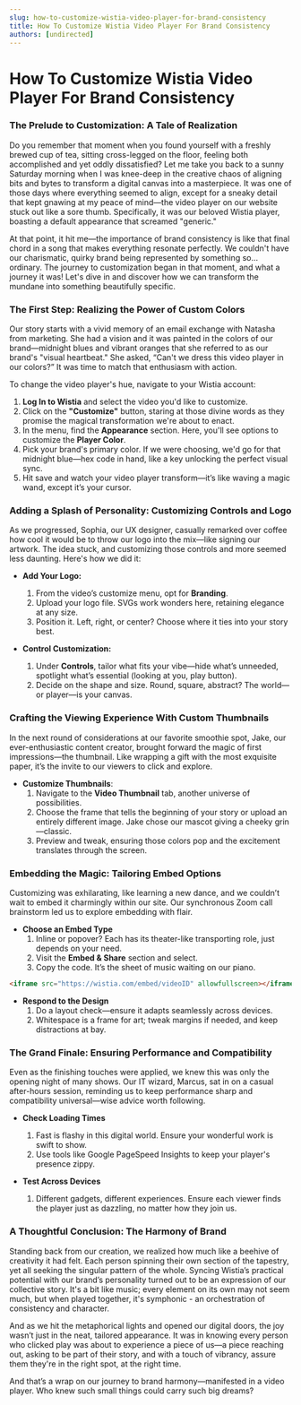 ```yaml
---
slug: how-to-customize-wistia-video-player-for-brand-consistency
title: How To Customize Wistia Video Player For Brand Consistency
authors: [undirected]
---
```



# How To Customize Wistia Video Player For Brand Consistency

### The Prelude to Customization: A Tale of Realization

Do you remember that moment when you found yourself with a freshly brewed cup of tea, sitting cross-legged on the floor, feeling both accomplished and yet oddly dissatisfied? Let me take you back to a sunny Saturday morning when I was knee-deep in the creative chaos of aligning bits and bytes to transform a digital canvas into a masterpiece. It was one of those days where everything seemed to align, except for a sneaky detail that kept gnawing at my peace of mind—the video player on our website stuck out like a sore thumb. Specifically, it was our beloved Wistia player, boasting a default appearance that screamed "generic."

At that point, it hit me—the importance of brand consistency is like that final chord in a song that makes everything resonate perfectly. We couldn't have our charismatic, quirky brand being represented by something so... ordinary. The journey to customization began in that moment, and what a journey it was! Let's dive in and discover how we can transform the mundane into something beautifully specific.

### The First Step: Realizing the Power of Custom Colors

Our story starts with a vivid memory of an email exchange with Natasha from marketing. She had a vision and it was painted in the colors of our brand—midnight blues and vibrant oranges that she referred to as our brand's "visual heartbeat." She asked, “Can't we dress this video player in our colors?” It was time to match that enthusiasm with action.

To change the video player's hue, navigate to your Wistia account:

1. **Log In to Wistia** and select the video you'd like to customize.  
2. Click on the **"Customize"** button, staring at those divine words as they promise the magical transformation we're about to enact.
3. In the menu, find the **Appearance** section. Here, you'll see options to customize the **Player Color**.
4. Pick your brand's primary color. If we were choosing, we'd go for that midnight blue—hex code in hand, like a key unlocking the perfect visual sync.
5. Hit save and watch your video player transform—it’s like waving a magic wand, except it’s your cursor.

### Adding a Splash of Personality: Customizing Controls and Logo

As we progressed, Sophia, our UX designer, casually remarked over coffee how cool it would be to throw our logo into the mix—like signing our artwork. The idea stuck, and customizing those controls and more seemed less daunting. Here's how we did it:

- **Add Your Logo:** 
  1. From the video’s customize menu, opt for **Branding**.
  2. Upload your logo file. SVGs work wonders here, retaining elegance at any size.
  3. Position it. Left, right, or center? Choose where it ties into your story best.
  
- **Control Customization:**
  1. Under **Controls**, tailor what fits your vibe—hide what’s unneeded, spotlight what’s essential (looking at you, play button).
  2. Decide on the shape and size. Round, square, abstract? The world—or player—is your canvas.

### Crafting the Viewing Experience With Custom Thumbnails

In the next round of considerations at our favorite smoothie spot, Jake, our ever-enthusiastic content creator, brought forward the magic of first impressions—the thumbnail. Like wrapping a gift with the most exquisite paper, it’s the invite to our viewers to click and explore. 

- **Customize Thumbnails**: 
  1. Navigate to the **Video Thumbnail** tab, another universe of possibilities.
  2. Choose the frame that tells the beginning of your story or upload an entirely different image. Jake chose our mascot giving a cheeky grin—classic.
  3. Preview and tweak, ensuring those colors pop and the excitement translates through the screen.

### Embedding the Magic: Tailoring Embed Options

Customizing was exhilarating, like learning a new dance, and we couldn’t wait to embed it charmingly within our site. Our synchronous Zoom call brainstorm led us to explore embedding with flair.

- **Choose an Embed Type** 
  1. Inline or popover? Each has its theater-like transporting role, just depends on your need.
  2. Visit the **Embed & Share** section and select.
  3. Copy the code. It’s the sheet of music waiting on our piano.

```html
<iframe src="https://wistia.com/embed/videoID" allowfullscreen></iframe>
```

- **Respond to the Design** 
  1. Do a layout check—ensure it adapts seamlessly across devices.
  2. Whitespace is a frame for art; tweak margins if needed, and keep distractions at bay.

### The Grand Finale: Ensuring Performance and Compatibility

Even as the finishing touches were applied, we knew this was only the opening night of many shows. Our IT wizard, Marcus, sat in on a casual after-hours session, reminding us to keep performance sharp and compatibility universal—wise advice worth following.

- **Check Loading Times** 
  1. Fast is flashy in this digital world. Ensure your wonderful work is swift to show.
  2. Use tools like Google PageSpeed Insights to keep your player's presence zippy.

- **Test Across Devices**
  1. Different gadgets, different experiences. Ensure each viewer finds the player just as dazzling, no matter how they join us.

### A Thoughtful Conclusion: The Harmony of Brand

Standing back from our creation, we realized how much like a beehive of creativity it had felt. Each person spinning their own section of the tapestry, yet all seeking the singular pattern of the whole. Syncing Wistia’s practical potential with our brand’s personality turned out to be an expression of our collective story. It's a bit like music; every element on its own may not seem much, but when played together, it's symphonic - an orchestration of consistency and character.

And as we hit the metaphorical lights and opened our digital doors, the joy wasn’t just in the neat, tailored appearance. It was in knowing every person who clicked play was about to experience a piece of us—a piece reaching out, asking to be part of their story, and with a touch of vibrancy, assure them they're in the right spot, at the right time.

And that’s a wrap on our journey to brand harmony—manifested in a video player. Who knew such small things could carry such big dreams?